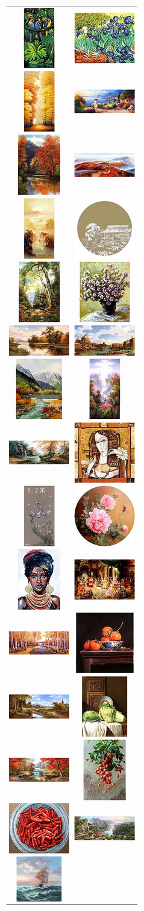  <table>
     <tr>
         <td>
             <a href="Images\2021122101">
                 <center>
                     <img maxwidth="150" maxheight="150" src="Images\2021122101\1\Thumbnails\Thumbnail.Jpeg" />
                 </center>
             </a>
         </td>
         <td>
             <a href="Images\2021122102">
                 <center>
                     <img maxwidth="150" maxheight="150" src="Images\2021122102\1\Thumbnails\Thumbnail.Jpeg" />
                 </center>
             </a>
         </td>
     </tr>
     <tr>
         <td>
             <a href="Images\2021122103">
                 <center>
                     <img maxwidth="150" maxheight="150" src="Images\2021122103\1\Thumbnails\Thumbnail.Jpeg" />
                 </center>
             </a>
         </td>
         <td>
             <a href="Images\2021122104">
                 <center>
                     <img maxwidth="150" maxheight="150" src="Images\2021122104\1\Thumbnails\Thumbnail.Jpeg" />
                 </center>
             </a>
         </td>
     </tr>
     <tr>
         <td>
             <a href="Images\2021122105">
                 <center>
                     <img maxwidth="150" maxheight="150" src="Images\2021122105\1\Thumbnails\Thumbnail.Jpeg" />
                 </center>
             </a>
         </td>
         <td>
             <a href="Images\2021122106">
                 <center>
                     <img maxwidth="150" maxheight="150" src="Images\2021122106\1\Thumbnails\Thumbnail.Jpeg" />
                 </center>
             </a>
         </td>
     </tr>
     <tr>
         <td>
             <a href="Images\2021122107">
                 <center>
                     <img maxwidth="150" maxheight="150" src="Images\2021122107\1\Thumbnails\Thumbnail.Jpeg" />
                 </center>
             </a>
         </td>
         <td>
             <a href="Images\2021122108">
                 <center>
                     <img maxwidth="150" maxheight="150" src="Images\2021122108\1\Thumbnails\Thumbnail.Jpeg" />
                 </center>
             </a>
         </td>
     </tr>
     <tr>
         <td>
             <a href="Images\2021122109">
                 <center>
                     <img maxwidth="150" maxheight="150" src="Images\2021122109\1\Thumbnails\Thumbnail.Jpeg" />
                 </center>
             </a>
         </td>
         <td>
             <a href="Images\2021122110">
                 <center>
                     <img maxwidth="150" maxheight="150" src="Images\2021122110\1\Thumbnails\Thumbnail.Jpeg" />
                 </center>
             </a>
         </td>
     </tr>
     <tr>
         <td>
             <a href="Images\2021122111">
                 <center>
                     <img maxwidth="150" maxheight="150" src="Images\2021122111\1\Thumbnails\Thumbnail.Jpeg" />
                 </center>
             </a>
         </td>
         <td>
             <a href="Images\2021122112">
                 <center>
                     <img maxwidth="150" maxheight="150" src="Images\2021122112\1\Thumbnails\Thumbnail.Jpeg" />
                 </center>
             </a>
         </td>
     </tr>
     <tr>
         <td>
             <a href="Images\2021122113">
                 <center>
                     <img maxwidth="150" maxheight="150" src="Images\2021122113\1\Thumbnails\Thumbnail.Jpeg" />
                 </center>
             </a>
         </td>
         <td>
             <a href="Images\2021122114">
                 <center>
                     <img maxwidth="150" maxheight="150" src="Images\2021122114\1\Thumbnails\Thumbnail.Jpeg" />
                 </center>
             </a>
         </td>
     </tr>
     <tr>
         <td>
             <a href="Images\2021122115">
                 <center>
                     <img maxwidth="150" maxheight="150" src="Images\2021122115\1\Thumbnails\Thumbnail.Jpeg" />
                 </center>
             </a>
         </td>
         <td>
             <a href="Images\2022010101">
                 <center>
                     <img maxwidth="150" maxheight="150" src="Images\2022010101\1\Thumbnails\Thumbnail.Jpeg" />
                 </center>
             </a>
         </td>
     </tr>
     <tr>
         <td>
             <a href="Images\2022010102">
                 <center>
                     <img maxwidth="150" maxheight="150" src="Images\2022010102\1\Thumbnails\Thumbnail.Jpeg" />
                 </center>
             </a>
         </td>
         <td>
             <a href="Images\2022010103">
                 <center>
                     <img maxwidth="150" maxheight="150" src="Images\2022010103\1\Thumbnails\Thumbnail.Jpeg" />
                 </center>
             </a>
         </td>
     </tr>
     <tr>
         <td>
             <a href="Images\2022010104">
                 <center>
                     <img maxwidth="150" maxheight="150" src="Images\2022010104\1\Thumbnails\Thumbnail.Jpeg" />
                 </center>
             </a>
         </td>
         <td>
             <a href="Images\2022010105">
                 <center>
                     <img maxwidth="150" maxheight="150" src="Images\2022010105\1\Thumbnails\Thumbnail.Jpeg" />
                 </center>
             </a>
         </td>
     </tr>
     <tr>
         <td>
             <a href="Images\2022010106">
                 <center>
                     <img maxwidth="150" maxheight="150" src="Images\2022010106\1\Thumbnails\Thumbnail.Jpeg" />
                 </center>
             </a>
         </td>
         <td>
             <a href="Images\2022010107">
                 <center>
                     <img maxwidth="150" maxheight="150" src="Images\2022010107\1\Thumbnails\Thumbnail.Jpeg" />
                 </center>
             </a>
         </td>
     </tr>
     <tr>
         <td>
             <a href="Images\2022010108">
                 <center>
                     <img maxwidth="150" maxheight="150" src="Images\2022010108\1\Thumbnails\Thumbnail.Jpeg" />
                 </center>
             </a>
         </td>
         <td>
             <a href="Images\2022010109">
                 <center>
                     <img maxwidth="150" maxheight="150" src="Images\2022010109\1\Thumbnails\Thumbnail.Jpeg" />
                 </center>
             </a>
         </td>
     </tr>
     <tr>
         <td>
             <a href="Images\2022010110">
                 <center>
                     <img maxwidth="150" maxheight="150" src="Images\2022010110\1\Thumbnails\Thumbnail.Jpeg" />
                 </center>
             </a>
         </td>
         <td>
             <a href="Images\2022010111">
                 <center>
                     <img maxwidth="150" maxheight="150" src="Images\2022010111\1\Thumbnails\Thumbnail.Jpeg" />
                 </center>
             </a>
         </td>
     </tr>
     <tr>
         <td>
             <a href="Images\2022010112">
                 <center>
                     <img maxwidth="150" maxheight="150" src="Images\2022010112\1\Thumbnails\Thumbnail.Jpeg" />
                 </center>
             </a>
         </td>
         <td>
             <a href="Images\2022010113">
                 <center>
                     <img maxwidth="150" maxheight="150" src="Images\2022010113\1\Thumbnails\Thumbnail.Jpeg" />
                 </center>
             </a>
         </td>
     </tr>
     <tr>
         <td>
             <a href="Images\2022010114">
                 <center>
                     <img maxwidth="150" maxheight="150" src="Images\2022010114\1\Thumbnails\Thumbnail.Jpeg" />
                 </center>
             </a>
         </td>
     </tr>
 </table>

